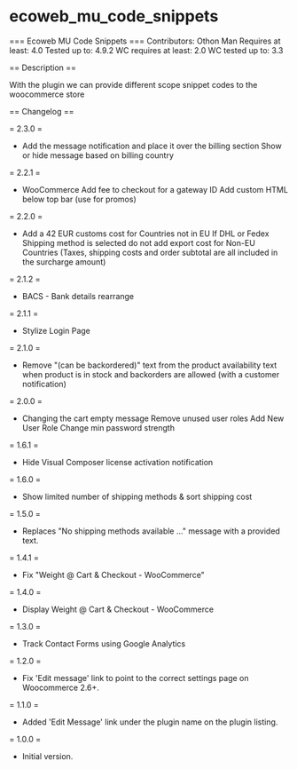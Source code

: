 # ecoweb_mu_code_snippets
=== Ecoweb MU Code Snippets ===
Contributors: Othon Man
Requires at least: 4.0
Tested up to: 4.9.2
WC requires at least: 2.0
WC tested up to: 3.3


== Description ==

With the plugin we can provide different scope snippet codes to the woocommerce store


== Changelog ==


= 2.3.0 =
* Add the message notification and place it over the billing section
Show or hide message based on billing country

= 2.2.1 =
* WooCommerce Add fee to checkout for a gateway ID
Add custom HTML below top bar (use for promos)

= 2.2.0 =
* Add a 42 EUR customs cost for Countries not in EU
If DHL or Fedex Shipping method is selected do not add export cost for Non-EU Countries (Taxes, shipping costs and order subtotal are all included in the surcharge amount)

= 2.1.2 =
* BACS - Bank details rearrange

= 2.1.1 =
* Stylize Login Page

= 2.1.0 =
* Remove "(can be backordered)" text from the product availability text when product is in stock and backorders are allowed (with a customer notification)

= 2.0.0 =
* Changing the cart empty message
Remove unused user roles
Add New User Role
Change min password strength

= 1.6.1 =
* Hide Visual Composer license activation notification

= 1.6.0 =
* Show limited number of shipping methods & sort shipping cost

= 1.5.0 =
* Replaces "No shipping methods available ..." message with a provided text.

= 1.4.1 =
* Fix "Weight @ Cart & Checkout - WooCommerce"

= 1.4.0 =
* Display Weight @ Cart & Checkout - WooCommerce

= 1.3.0 =
* Track Contact Forms using Google Analytics

= 1.2.0 =
* Fix 'Edit message' link to point to the correct settings page on Woocommerce 2.6+.

= 1.1.0 =
* Added 'Edit Message' link under the plugin name on the plugin listing.

= 1.0.0 =
* Initial version.
